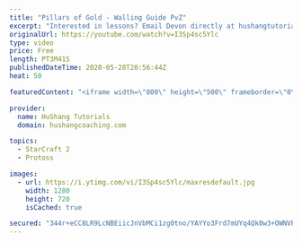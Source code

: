 ```yaml
---
title: "Pillars of Gold - Walling Guide PvZ"
excerpt: "Interested in lessons? Email Devon directly at hushangtutorials@outlook.com ------------------------------------------------------------------------------------------------------- Want to support HuShang Tutorials directly? Patreon is a website where you can contribute a monthly donation that will help"
originalUrl: https://youtube.com/watch?v=I3Sp4sc5Ylc
type: video
price: Free
length: PT3M41S
publishedDateTime: 2020-05-28T20:56:44Z
heat: 50

featuredContent: "<iframe width=\"800\" height=\"500\" frameborder=\"0\" src=\"https://www.youtube.com/embed/I3Sp4sc5Ylc\" allow=\"accelerometer; autoplay; encrypted-media; gyroscope; picture-in-picture\" allowfullscreen></iframe>"

provider:
  name: HuShang Tutorials
  domain: hushangcoaching.com

topics:
  - StarCraft 2
  - Protoss

images:
  - url: https://i.ytimg.com/vi/I3Sp4sc5Ylc/maxresdefault.jpg
    width: 1280
    height: 720
    isCached: true

secured: "344r+eCC8LR9LcNBEiicJnVbMCi1zg0tno/YAYYo3Frd7mUYq4Qk0w3+OWNVPEb8MXnO90sFAC2/jl71U4PitUO5xjOxyQ9Ouc1aa6SZNMv7LKFtyKPC5GZaU9kReoel2EMtgbm2W+WFEh8D7++i8x0/fZy2rk+RilEwId6ZypEyO1Y7biRi+y94+uhKtfN8ImEkqwd+hePuL5lAZQxtg5Ut55mkJgqk3hHo0fz/YfGqXG+56RkM8WpOqudMZz1cCsV8sRrPFXhffA9HOa3rn3OGf63TX+2QWUdxH9612p/LpJ6xjEI1J8p3AlXRUmmx9wROnQbmptNbl4UGfT8IqTlTYhT7ReT6+eurAcnIb5ZB5HxJ3GN4fGhhBK9WMPFAxFQlf0QWVJvfbbqJKMVBDl8FJruGugHEBdDC9sHpTfY=;VRzj6EGkaqtJA00I44lobQ=="
---
```


